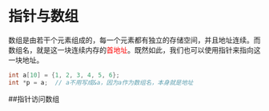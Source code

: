 # 指针与数组

数组是由若干个元素组成的，每一个元素都有独立的存储空间，并且地址连续。而数组名，就是这一块连续内存的<font color=red>首地址</font>。既然如此，我们也可以使用指针来指向这一块地址。

```c
int a[10] = {1, 2, 3, 4, 5, 6};
int *p = a;  // a不用写成&a，因为a作为数组名，本身就是地址

```

##指针访问数组

